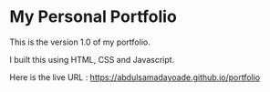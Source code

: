 # My Personal Portfolio
 This is the version 1.0 of my portfolio.

 I built this using HTML, CSS and Javascript.

 Here is the live URL : https://abdulsamadayoade.github.io/portfolio